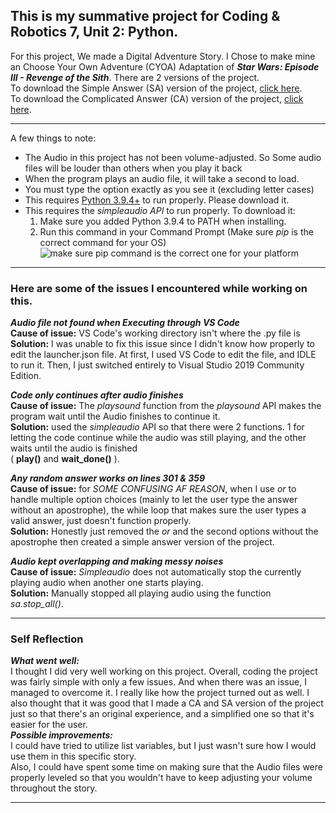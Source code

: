 

## This is my summative project for Coding & Robotics 7, Unit 2: Python.
For this project, We made a Digital Adventure Story.
I Chose to make mine an Choose Your Own Adventure (CYOA) Adaptation of ***Star Wars: Episode III - Revenge of the Sith***.
There are 2 versions of the project.\
To download the Simple Answer (SA) version of the project, [click here](https://github.com/Ahendall/School-robotics-and-coding/raw/main/Unit%202%20-%20Python/%5BIMPORTANT%5D%20Summative%20Assignment/Summative%20Assignment%20%28SA%29.zip).\
To download the Complicated Answer (CA) version of the project, [click here](https://github.com/Ahendall/School-robotics-and-coding/raw/main/Unit%202%20-%20Python/%5BIMPORTANT%5D%20Summative%20Assignment/Summative%20Assignment%20%28CA%29.zip).
***
A few things to note:
- The Audio in this project has not been volume-adjusted. So Some audio
files will be louder than others when you play it back
- When the program plays an audio file, it will take a second to load.
- You must type the option exactly as you see it (excluding letter cases)
- This requires [Python 3.9.4+](https://www.python.org/downloads/) to run properly. Please download it.
- This requires the *simpleaudio API* to run properly. To download it:
	1. Make sure you added Python 3.9.4 to PATH when installing.
	2. Run this command in your Command Prompt (Make sure *pip* is the correct command for your OS)
	![make sure pip command is the correct one for your platform](https://i.imgur.com/Yxpv6W3.png)

***
### Here are some of the issues I encountered while working on this.
***Audio file not found when Executing through VS Code***\
**Cause of issue:** VS Code's working directory isn't where the .py file is\
**Solution:** I was unable to fix this issue since I didn't know how properly to edit the launcher.json file.
At first, I used VS Code to edit the file, and IDLE to run it. Then, I just switched entirely
to Visual Studio 2019 Community Edition.


***Code only continues after audio finishes***\
**Cause of issue:** The *playsound* function from the *playsound* API makes the program wait
until the Audio finishes to continue it.\
**Solution:** used the *simpleaudio* API so that there were 2 functions. 1 for letting the code
continue while the audio was still playing, and the other waits until the audio is finished\
(  **play()** and **wait_done()** ).


***Any random answer works on lines 301 & 359***\
**Cause of issue:** for *SOME CONFUSING AF REASON*, when I use *or* to handle multiple option choices
(mainly to let the user type the answer without an apostrophe),  the while loop that makes sure
the user types a valid answer, just doesn't function properly.\
**Solution:** Honestly just removed the *or* and the second options without the apostrophe then created a simple answer version of the project.


***Audio kept overlapping and making messy noises***\
**Cause of issue:** *Simpleaudio* does not automatically stop the currently playing audio when another one starts playing.\
**Solution:** Manually stopped all playing audio using the function *sa.stop_all()*.
***

### Self Reflection

***What went well:*** \
I thought I did very well working on this project. Overall, coding the project was fairly simple with only a few issues. And when there was an issue, I managed to overcome it. I really like how the project turned out as well. I also thought that it was good that I made a CA and SA version of the project just so that there's an original experience, and a simplified one so that it's easier for the user.\
***Possible improvements:*** \
I could have tried to utilize list variables, but I just wasn't sure how I would use them in this specific story.\
 Also, I could have spent some time on making sure that the Audio files were properly leveled so that you wouldn't have to keep adjusting your volume throughout the story.
 ***
